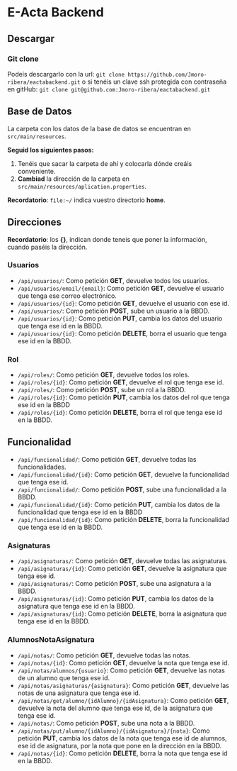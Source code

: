 # E-Acta Backend

## Descargar

### Git clone

Podeís descargarlo con la url: `git clone https://github.com/Jmoro-ribera/eactabackend.git` o si tenéis un clave ssh protegida con contraseña en gitHub: `git clone git@github.com:Jmoro-ribera/eactabackend.git`

## Base de Datos

La carpeta con los datos de la base de datos se encuentran en `src/main/resources`.

**Seguid los siguientes pasos:**

1. Tenéis que sacar la carpeta de ahí y colocarla dónde creáis conveniente.
1. **Cambiad** la dirección de la carpeta en `src/main/resources/aplication.properties`. 

**Recordatorio**: `file:~/` indica vuestro directorio **home**.

## Direcciones

**Recordatorio**: los **{}**, indican donde teneis que poner la información, cuando paséis la dirección.

### Usuarios

* `/api/usuarios/`: Como petición **GET**, devuelve todos los usuarios.
* `/api/usuarios/email/{email}`: Como petición **GET**, devuelve el usuario que tenga ese correo electrónico.
* `/api/usuarios/{id}`: Como petición **GET**, devuelve el usuario con ese id.
* `/api/usuarios/`: Como petición **POST**, sube un usuario a la BBDD.
* `/api/usuarios/{id}`: Como petición **PUT**, cambia los datos del usuario que tenga ese id en la BBDD.
* `/api/usuarios/{id}`: Como petición **DELETE**, borra el usuario que tenga ese id en la BBDD.

### Rol

* `/api/roles/`: Como petición **GET**, devuelve todos los roles.
* `/api/roles/{id}`: Como petición **GET**, devuelve el rol que tenga ese id.
* `/api/roles/`: Como petición **POST**, sube un rol a la BBDD.
* `/api/roles/{id}`: Como petición **PUT**, cambia los datos del rol que tenga ese id en la BBDD
* `/api/roles/{id}`: Como petición **DELETE**, borra el rol que tenga ese id en la BBDD.

## Funcionalidad

* `/api/funcionalidad/`: Como petición **GET**, devuelve todas las funcionalidades.
* `/api/funcionalidad/{id}`: Como petición **GET**, devuelve la funcionalidad que tenga ese id.
* `/api/funcionalidad/`: Como petición **POST**, sube una funcionalidad a la BBDD.
* `/api/funcionalidad/{id}`: Como petición **PUT**, cambia los datos de la funcionalidad que tenga ese id en la BBDD
* `/api/funcionalidad/{id}`: Como petición **DELETE**, borra la funcionalidad que tenga ese id en la BBDD.

### Asignaturas

* `/api/asignaturas/`: Como petición **GET**, devuelve todas las asignaturas.
* `/api/asignaturas/{id}`: Como petición **GET**, devuelve la asignatura que tenga ese id.
* `/api/asignaturas/`: Como petición **POST**, sube una asignatura a la BBDD.
* `/api/asignaturas/{id}`: Como petición **PUT**, cambia los datos de la asignatura que tenga ese id en la BBDD.
* `/api/asignaturas/{id}`: Como petición **DELETE**, borra la asignatura que tenga ese id en la BBDD.

### AlumnosNotaAsignatura

* `/api/notas/`: Como petición **GET**, devuelve todas las notas.
* `/api/notas/{id}`: Como petición **GET**, devuelve la nota que tenga ese id.
* `/api/notas/alumnos/{usuario}`: Como petición **GET**, devuelve las notas de un alumno que tenga ese id.
* `/api/notas/asignaturas/{asignatura}`: Como petición **GET**, devuelve las notas de una asignatura que tenga ese id.
* `/api/notas/get/alumno/{idAlumno}/{idAsignatura}`: Como petición **GET**, devuelve la nota del alumno que tenga ese id, de la asignatura que tenga ese id.
* `/api/notas/`: Como petición **POST**, sube una nota a la BBDD.
* `/api/notas/put/alumno/{idAlumno}/{idAsignatura}/{nota}`: Como petición **PUT**, cambia los datos de la nota que tenga ese id de alumnos, ese id de asignatura, por la nota que pone en la dirección en la BBDD.
* `/api/notas/{id}`: Como petición **DELETE**, borra la nota que tenga ese id en la BBDD.